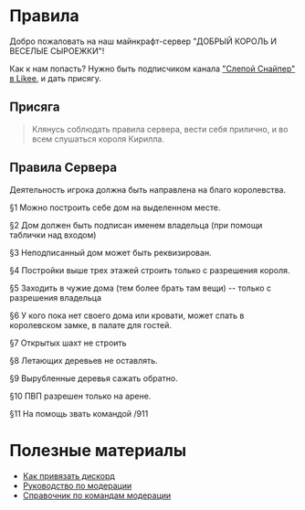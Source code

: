 # Правила 

Добро пожаловать на наш майнкрафт-сервер "ДОБРЫЙ КОРОЛЬ И ВЕСЕЛЫЕ СЫРОЕЖКИ"! 

Как к нам попасть? Нужно быть подписчиком канала ["Слепой Снайпер" в Likee](https://likee.video/@406335458),
 и дать присягу. 

## Присяга

>Клянусь соблюдать правила сервера, вести себя прилично, и во всем слушаться короля Кирилла.

## Правила Сервера

Деятельность игрока должна быть направлена на благо королевства.

§1  Можно построить себе дом на выделенном месте.

§2 Дом должен быть подписан именем владельца (при помощи таблички над входом)

§3 Неподписанный дом может быть реквизирован.

§4 Постройки выше трех этажей строить только с разрешения короля.

§5 Заходить в чужие дома (тем более брать там вещи) -- только с разрешения владельца

§6 У кого пока  нет своего дома или кровати, может спать в королевском замке, в палате для гостей. 

§7 Открытых шахт не строить

§8 Летающих деревьев не оставлять.

§9  Вырубленные деревья сажать обратно.

§10 ПВП разрешен только на арене.

§11 На помощь звать командой /911


# Полезные материалы

* [Как привязать дискорд](link_ds.md)
* [Руководство по модерации](Moderation_guide.md)
* [Справочник по командам модерации](moderation.md)